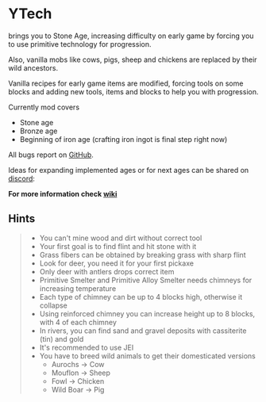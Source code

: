 # YTech

brings you to Stone Age, increasing difficulty on early game by forcing you to use primitive technology for progression.

Also, vanilla mobs like cows, pigs, sheep and chickens are replaced by their wild ancestors.

Vanilla recipes for early game items are modified, forcing tools on some blocks and adding new tools, items and blocks to help you with progression.

Currently mod covers
- Stone age
- Bronze age
- Beginning of iron age (crafting iron ingot is final step right now)

All bugs report on [GitHub](https://github.com/yanny7/ytech).

Ideas for expanding implemented ages or for next ages can be shared on [discord](https://discord.gg/c2knc97j):

**For more information check [wiki](https://github.com/yanny7/YTech/wiki)**

## Hints

> - You can't mine wood and dirt without correct tool
> - Your first goal is to find flint and hit stone with it
> - Grass fibers can be obtained by breaking grass with sharp flint
> - Look for deer, you need it for your first pickaxe
> - Only deer with antlers drops correct item
> - Primitive Smelter and Primitive Alloy Smelter needs chimneys for increasing temperature
> - Each type of chimney can be up to 4 blocks high, otherwise it collapse
> - Using reinforced chimney you can increase height up to 8 blocks, with 4 of each chimney
> - In rivers, you can find sand and gravel deposits with cassiterite (tin) and gold
> - It's recommended to use JEI
> - You have to breed wild animals to get their domesticated versions
>   - Aurochs -> Cow
>   - Mouflon -> Sheep
>   - Fowl -> Chicken
>   - Wild Boar -> Pig
